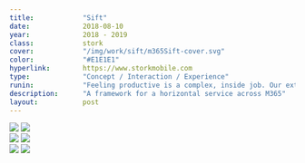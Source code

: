 ```yaml
---
title:            "Sift"
date:             2018-08-10
year:             2018 - 2019
class:            stork
cover:            "/img/work/sift/m365Sift-cover.svg"
color:            "#E1E1E1"
hyperlink:        https://www.storkmobile.com
type:             "Concept / Interaction / Experience"
runin:            "Feeling productive is a complex, inside job. Our extensive research showed us firsthand that people balance multiple identities at all hours of the day.  Across those identities is a strong pattern of capturing thoughts, recalling these captures, and orienting themselves and their work around this information. <br></br> Our team set out to create an experience that connects your whole life and uses data to deliver the right experience across applications, devices and modalities.  <br></br> We leveraged this human-centered, behavorial framework to create an iconic, human-centered service that weaves Microsoft’s productivity ecosystem together across devices, modalities, and apps through voice."
description:      "A framework for a horizontal service across M365"
layout:           post
---
```


<div class="post-content-grid">
  <div class="post-content-column column-3 offset-1">
    <img class="post-content-screen iphone lazyload radius" src="{{ site.baseurl }}/img/work/sift/storkmobile-details.png" />
    <img class="post-content-screen iphone lazyload radius" src="{{ site.baseurl }}/img/work/sift/storkmobile-account.png" />
  </div>
  <div class="post-content-column column-3">
    <img class="post-content-screen iphone lazyload radius" src="{{ site.baseurl }}/img/work/sift/storkmobile-home.png" />
    <img class="post-content-screen iphone lazyload radius" src="{{ site.baseurl }}/img/work/sift/storkmobile-checkout-3.png" />
  </div>
  <div class="post-content-column column-3 offset-2">
    <img class="post-content-screen iphone lazyload radius" src="{{ site.baseurl }}/img/work/sift/storkmobile-checkout-1.png" />
    <img class="post-content-screen iphone lazyload radius" src="{{ site.baseurl }}/img/work/sift/storkmobile-checkout-2.png" />
  </div>
</div>

